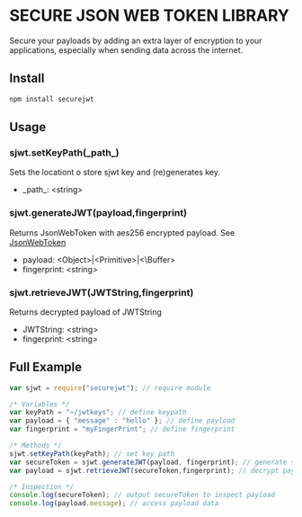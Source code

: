 # SECURE JSON WEB TOKEN LIBRARY

Secure your payloads by adding an extra layer of encryption to your applications, especially when sending data across the internet.

## Install

```bash
npm install securejwt
```

## Usage

### sjwt.setKeyPath(\_path\_)
Sets the locationt o store sjwt key and (re)generates key.
* \_path\_: \<string\>

### sjwt.generateJWT(payload,fingerprint)
Returns JsonWebToken with aes256 encrypted payload. See [JsonWebToken](https://www.npmjs.com/package/jsonwebtoken)
* payload: \<Object\>|\<Primitive\>|<\Buffer\>
* fingerprint: \<string\>

### sjwt.retrieveJWT(JWTString,fingerprint)
Returns decrypted payload of JWTString
* JWTString: \<string\>
* fingerprint: \<string\>

## Full Example
```javascript
var sjwt = require("securejwt"); // require module

/* Variables */
var keyPath = "~/jwtkeys"; // define keypath
var payload = { "message" : "hello" }; // define payload
var fingerprint = "myFingerPrint"; // define fingerprint

/* Methods */
sjwt.setKeyPath(keyPath); // set key path
var secureToken = sjwt.generateJWT(payload, fingerprint); // generate secureToken
var payload = sjwt.retrieveJWT(secureToken,fingerprint); // decrypt payload

/* Inspection */
console.log(secureToken); // output secureToken to inspect payload
console.log(payload.message); // access payload data
```
